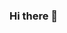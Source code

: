 ### Hi there 👋

<!--
I'm **MariaAq23/MariaAq23** a web developer passionate about crafting engaging and functional websites.
✨ _special_ ✨ .

Here are some ideas to get you started:

- 🔭 I’m currently working on building a responsive e-commerce webistes
- 🌱 I’m currently learning and exploring the latest trends in web development
- 👯 Open to collaboration on exciting HTML, CSS, and JavaScript projects. Let's create something awesome together!
Excited about collaborating on projects that involve creativity and innovation. If you have an idea, let's bring it to life!
- 🤔 I’m looking for help with ...
- 💬 Ask me about Front-end development, UI/UX design, Web accessibility, responsive design, recommendations for the latest tech reads or anything related to creating a seamless user experience.
- 📫 How to reach me: Connect with me on Twitter | LinkedIn | Email


- 😄 Pronouns: She/Her
- 📜 Nerd Alert: I collect and frame snippets of code from my favorite projects. My wall is slowly turning into a museum of my coding adventures.
- ⚡ Fun fact: ...
-->
